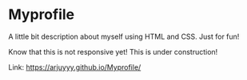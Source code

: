 # Myprofile
A little bit description about myself using HTML and CSS. Just for fun! 

Know that this is not responsive yet! This is under construction! 

Link: https://arjuyyy.github.io/Myprofile/